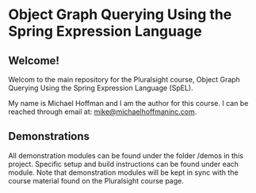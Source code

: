 # Object Graph Querying Using the Spring Expression Language 

## Welcome!

Welcom to the main repository for the Pluralsight course, Object Graph Querying Using the Spring Expression Language (SpEL). 

My name is Michael Hoffman and I am the author for this course. I can be reached through email at: mike@michaelhoffmaninc.com.

## Demonstrations

All demonstration modules can be found under the folder /demos in this project. Specific setup and build instructions can be found under each module. Note that demonstration modules will be kept in sync with the course material found on the Pluralsight course page.
